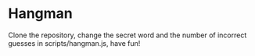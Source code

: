# Hangman
Clone the repository, change the secret word and the number of incorrect guesses in scripts/hangman.js, have fun!
